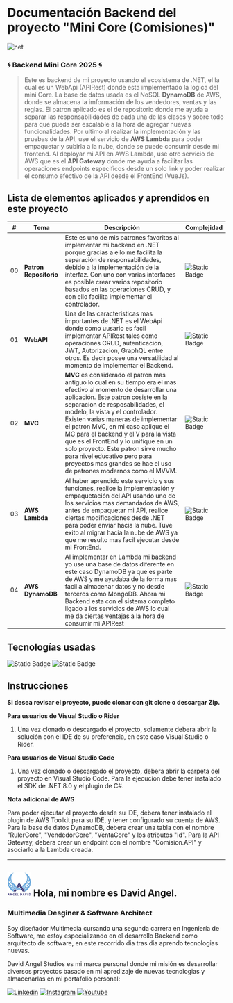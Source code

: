 # Documentación Backend del proyecto "Mini Core (Comisiones)"
![net](https://img.shields.io/badge/dotnet-purple?logo=dotnet&label=.NET%208.0)






### 🌀 Backend Mini Core 2025 🌀

> Este es backend de mi proyecto usando el ecosistema de .NET, el la cual es un WebApi (APIRest) donde esta implementado la logica del mini Core.
> La base de datos usada es el NoSQL **DynamoDB** de AWS, donde se almacena la imformación de los vendedores, ventas y las reglas. El patron aplicado
> es el de repositorio donde me ayuda a separar las responsabilidades de cada una de las clases y sobre todo para que pueda ser escalable a la hora de agregar nuevas funcionalidades.
> Por ultimo al realizar la implementación y las pruebas de la API, use el servicio de **AWS Lambda** para poder empaquetar y subirla a la nube, donde se puede consumir desde mi frontend.
> Al deployar mi API en AWS Lambda, use otro servicio de AWS que es el **API Gateway** donde me ayuda a facilitar las operaciones endpoints especificos desde un solo link y poder realizar
> el consumo efectivo de la API desde el FrontEnd (VueJs).

## Lista de elementos aplicados y aprendidos en este proyecto

| #  | Tema                   | Descripción                                                                                                                                                                                                                                                                                                                                                                                                                                                                                                                            | Complejidad |
|----|------------------------|----------------------------------------------------------------------------------------------------------------------------------------------------------------------------------------------------------------------------------------------------------------------------------------------------------------------------------------------------------------------------------------------------------------------------------------------------------------------------------------------------------------------------------------|-------------|
| 00 | **Patron Repositorio** | Este es uno de mis patrones favoritos al implementar mi backend en .NET porque gracias a ello me facilita la separación de responsabilidades, debido a la implementación de la interfaz. Con uno con varias interfaces es posible crear varios repositorio basados en las operaciones CRUD, y con ello facilita implementar el controlador.                                                                                                                                                                                            |![Static Badge](https://img.shields.io/badge/100-green?style=flat&label=Baja)
| 01 | **WebAPI**             | Una de las caracteristicas mas importantes de .NET es el WebApi donde como uusario es facil implementar APIRest tales como operaciones CRUD, autenticacion, JWT, Autorizacion, GraphQL entre otros. Es decir posee una versatilidad al momento de implementar el Backend.                                                                                                                                                                                                                                                              |![Static Badge](https://img.shields.io/badge/100-green?style=flat&label=Baja)
| 02 | **MVC**                | **MVC** es considerado el patron mas antiguo lo cual en su tiempo era el mas efectivo al momento de desarrollar una aplicación. Este patron cosiste en la separacion de resposabilidades, el modelo, la vista y el controlador. Existen varias maneras de implementar el patron MVC, en mi caso aplique el MC para el backend y el V para la vista que es el FrontEnd y lo unifique en un solo proyecto. Este patron sirve mucho para nivel educativo pero para proyectos mas grandes se hae el uso de patrones modernos como el MVVM. |![Static Badge](https://img.shields.io/badge/90-green?style=flat&label=Baja)
| 03 | **AWS Lambda**         | Al haber aprendido este servicio y sus funciones, realice la implementación y empaquetación del API usando uno de los servicios mas demandados de AWS, antes de empaquetar mi API, realice ciertas modificaciones desde .NET para poder enviar hacia la nube. Tuve exito al migrar hacia la nube de AWS ya que me resulto mas facil ejecutar desde mi FrontEnd.                                                                                                                                                                        |![Static Badge](https://img.shields.io/badge/60-yellow?style=flat&label=Medio)
| 04 | **AWS DynamoDB**       | Al implementar en Lambda mi backend yo use una base de datos diferente en este caso DynamoDB ya que es parte de AWS y me ayudaba de la forma mas facil a almacenar datos y no desde terceros como MongoDB. Ahora mi Backend esta con el sistema completo ligado a los servicios de AWS lo cual me da ciertas ventajas a la hora de consumir mi APIRest                                                                                                                                                                                 |![Static Badge](https://img.shields.io/badge/100-green?style=flat&label=Baja)

## Tecnologías usadas

![Static Badge](https://img.shields.io/badge/.NET%208.0-%23512BD4?style=for-the-badge&logo=dotnet&label=TOOL&labelColor=black) ![Static Badge](https://img.shields.io/badge/CSharp-%23512BD4?style=for-the-badge&logo=dotnet&label=LANGUAGE&labelColor=black)





## Instrucciones

**Si desea revisar el proyecto, puede clonar con git clone o descargar Zip.**

**Para usuarios de Visual Studio o Rider**

1. Una vez clonado o descargado el proyecto, solamente debera abrir la solución con el IDE de su preferencia, en este caso Visual Studio o Rider.

**Para usuarios de Visual Studio Code**

1. Una vez clonado o descargado el proyecto, debera abrir la carpeta del proyecto en Visual Studio Code. Para la ejecucion debe tener instalado el SDK de .NET 8.0 y el plugin de C#.

**Nota adicional de AWS**

Para poder ejecutar el proyecto desde su IDE, debera tener instalado el plugin de AWS Toolkit para su IDE, y
tener configurado su cuenta de AWS. Para la base de datos DynamoDB, debera crear una tabla con el nombre "RulerCore", "VendedorCore", "VentaCore" y
los atributos "Id". Para la API Gateway, debera crear un endpoint con el nombre "Comision.API" y asociarlo a la Lambda creada.

---

## <img src="https://github.com/AngelDavidStudios/calculadora-propinas/blob/main/src/resources/ads-emote.JPG" width="55" height="55"> Hola, mi nombre es David Angel.
### Multimedia Desginer & Software Architect

Soy diseñador Multimedia cursando una segunda carrera en Ingeniería de Software, me estoy especializando en el desarrollo Backend como arquitecto de software, en este recorrido dia tras dia aprendo tecnologias nuevas.

David Angel Studios es mi marca personal donde mi misión es desarrollar diversos proyectos basado en mi apredizaje de nuevas tecnologias y almacenarlas en mi portafolio personal:

[![Linkedin](https://img.shields.io/badge/Linkedin-4479A1?style=for-the-badge&logo=9gag&label=Angel%20David%20Studios&labelColor=black)](https://www.linkedin.com/in/angeldavidstudios/)
[![Instagram](https://img.shields.io/badge/Instagram-FF0069?style=for-the-badge&logo=instagram&label=Angel%20David%20Studios&labelColor=black)](https://www.instagram.com/angeldavidstudios/) [![Youtube](https://img.shields.io/badge/Angel--David--Studios-FF0000?style=for-the-badge&logo=youtube&label=Youtube.com%2F&labelColor=black)](https://www.youtube.com/channel/UC2VYRq169QluoLeagCYrjVg)